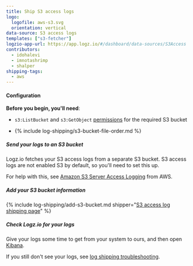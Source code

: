 ```yaml
---
title: Ship S3 access logs
logo:
  logofile: aws-s3.svg
  orientation: vertical
data-source: S3 access logs
templates: ["s3-fetcher"]
logzio-app-url: https://app.logz.io/#/dashboard/data-sources/S3Access
contributors:
  - idohalevi
  - imnotashrimp
  - shalper
shipping-tags:
  - aws
---
```


#### Configuration

**Before you begin, you'll need**:

* `s3:ListBucket` and `s3:GetObject` [permissions](https://support.logz.io/hc/en-us/articles/209486129-Troubleshooting-AWS-IAM-Configuration-for-retrieving-logs-from-a-S3-Bucket) for the required S3 bucket

* {% include log-shipping/s3-bucket-file-order.md %}

<div class="tasklist">

##### Send your logs to an S3 bucket

Logz.io fetches your S3 access logs from a separate S3 bucket.
S3 access logs are not enabled S3 by default, so you'll need to set this up.

For help with this, see [Amazon S3 Server Access Logging](https://docs.aws.amazon.com/AmazonS3/latest/dev/ServerLogs.html) from AWS.

##### Add your S3 bucket information

<!-- logzio-inject:aws:s3-access -->


{% include log-shipping/add-s3-bucket.md shipper="[S3 access log shipping page](https://app.logz.io/#/dashboard/data-sources/S3-Access)" %}


##### Check Logz.io for your logs

Give your logs some time to get from your system to ours, and then open [Kibana](https://app.logz.io/#/dashboard/kibana).

If you still don't see your logs, see [log shipping troubleshooting]({{site.baseurl}}/user-guide/log-shipping/log-shipping-troubleshooting.html).

</div>
